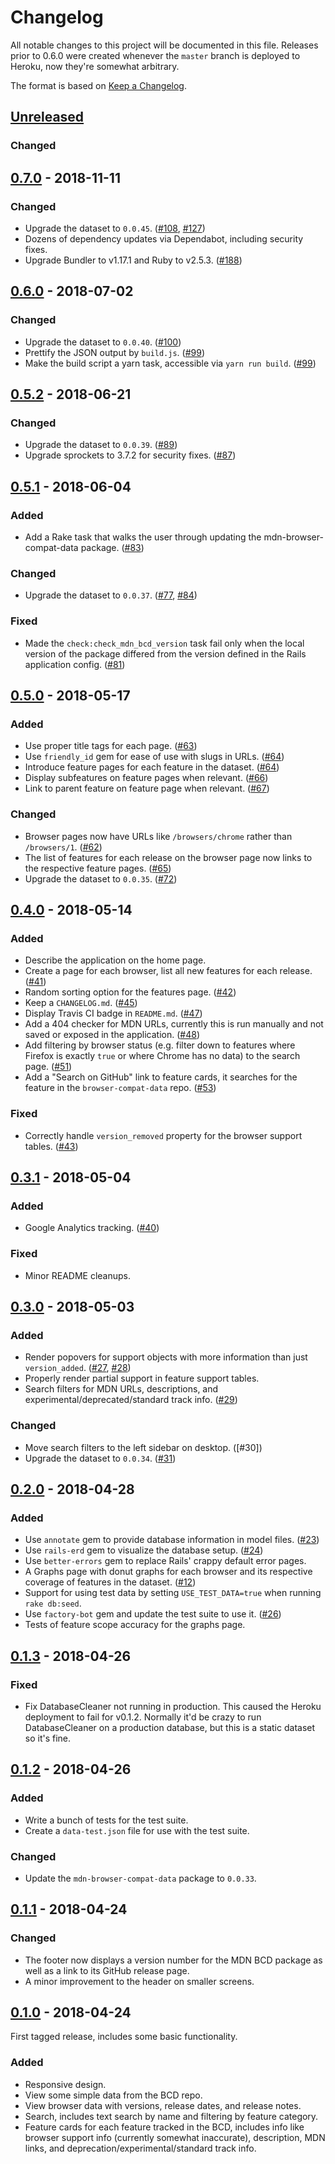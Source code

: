 # Changelog
All notable changes to this project will be documented in this file. Releases prior to 0.6.0 were created whenever the `master` branch is deployed to Heroku, now they're somewhat arbitrary.

The format is based on [Keep a Changelog](https://keepachangelog.com/en/1.0.0/).

## [Unreleased]
### Changed

## [0.7.0] - 2018-11-11
### Changed
- Upgrade the dataset to `0.0.45`. ([#108], [#127])
- Dozens of dependency updates via Dependabot, including security fixes.
- Upgrade Bundler to v1.17.1 and Ruby to v2.5.3. ([#188])

## [0.6.0] - 2018-07-02
### Changed
- Upgrade the dataset to `0.0.40`. ([#100])
- Prettify the JSON output by `build.js`. ([#99])
- Make the build script a yarn task, accessible via `yarn run build`. ([#99])

## [0.5.2] - 2018-06-21
### Changed
- Upgrade the dataset to `0.0.39`. ([#89])
- Upgrade sprockets to 3.7.2 for security fixes. ([#87])

## [0.5.1] - 2018-06-04
### Added
- Add a Rake task that walks the user through updating the mdn-browser-compat-data package. ([#83])

### Changed
- Upgrade the dataset to `0.0.37`. ([#77], [#84])

### Fixed
- Made the `check:check_mdn_bcd_version` task fail only when the local version of the package differed from the version defined in the Rails application config. ([#81])

## [0.5.0] - 2018-05-17
### Added
- Use proper title tags for each page. ([#63])
- Use `friendly_id` gem for ease of use with slugs in URLs. ([#64])
- Introduce feature pages for each feature in the dataset. ([#64])
- Display subfeatures on feature pages when relevant. ([#66])
- Link to parent feature on feature page when relevant. ([#67])

### Changed
- Browser pages now have URLs like `/browsers/chrome` rather than `/browsers/1`. ([#62])
- The list of features for each release on the browser page now links to the respective feature pages. ([#65])
- Upgrade the dataset to `0.0.35`. ([#72])

## [0.4.0] - 2018-05-14
### Added
- Describe the application on the home page.
- Create a page for each browser, list all new features for each release. ([#41])
- Random sorting option for the features page. ([#42])
- Keep a `CHANGELOG.md`. ([#45])
- Display Travis CI badge in `README.md`. ([#47])
- Add a 404 checker for MDN URLs, currently this is run manually and not saved or exposed in the application. ([#48])
- Add filtering by browser status (e.g. filter down to features where Firefox is exactly `true` or where Chrome has no data) to the search page. ([#51])
- Add a "Search on GitHub" link to feature cards, it searches for the feature in the `browser-compat-data` repo. ([#53])

### Fixed
- Correctly handle `version_removed` property for the browser support tables. ([#43])

## [0.3.1] - 2018-05-04
### Added
- Google Analytics tracking. ([#40])

### Fixed
- Minor README cleanups.

## [0.3.0] - 2018-05-03
### Added
- Render popovers for support objects with more information than just `version_added`. ([#27], [#28])
- Properly render partial support in feature support tables.
- Search filters for MDN URLs, descriptions, and experimental/deprecated/standard track info. ([#29])

### Changed
- Move search filters to the left sidebar on desktop. ([#30])
- Upgrade the dataset to `0.0.34`. ([#31])

## [0.2.0] - 2018-04-28
### Added
- Use `annotate` gem to provide database information in model files. ([#23])
- Use `rails-erd` gem to visualize the database setup. ([#24])
- Use `better-errors` gem to replace Rails' crappy default error pages.
- A Graphs page with donut graphs for each browser and its respective coverage of features in the dataset. ([#12])
- Support for using test data by setting `USE_TEST_DATA=true` when running `rake db:seed`.
- Use `factory-bot` gem and update the test suite to use it. ([#26])
- Tests of feature scope accuracy for the graphs page.

## [0.1.3] - 2018-04-26
### Fixed
- Fix DatabaseCleaner not running in production. This caused the Heroku deployment to fail for v0.1.2. Normally it'd be crazy to run DatabaseCleaner on a production database, but this is a static dataset so it's fine.

## [0.1.2] - 2018-04-26
### Added
- Write a bunch of tests for the test suite.
- Create a `data-test.json` file for use with the test suite.

### Changed
- Update the `mdn-browser-compat-data` package to `0.0.33`.

## [0.1.1] - 2018-04-24
### Changed
- The footer now displays a version number for the MDN BCD package as well as a link to its GitHub release page.
- A minor improvement to the header on smaller screens.

## [0.1.0] - 2018-04-24

First tagged release, includes some basic functionality.

### Added
- Responsive design.
- View some simple data from the BCD repo.
- View browser data with versions, release dates, and release notes.
- Search, includes text search by name and filtering by feature category.
- Feature cards for each feature tracked in the BCD, includes info like browser support info (currently somewhat inaccurate), description, MDN links, and deprecation/experimental/standard track info.

[#12]: https://github.com/connorshea/mdn-compat-data-explorer/pull/12
[#23]: https://github.com/connorshea/mdn-compat-data-explorer/pull/23
[#24]: https://github.com/connorshea/mdn-compat-data-explorer/pull/24
[#26]: https://github.com/connorshea/mdn-compat-data-explorer/pull/26
[#27]: https://github.com/connorshea/mdn-compat-data-explorer/pull/27
[#28]: https://github.com/connorshea/mdn-compat-data-explorer/pull/28
[#29]: https://github.com/connorshea/mdn-compat-data-explorer/pull/29
[#31]: https://github.com/connorshea/mdn-compat-data-explorer/pull/31
[#40]: https://github.com/connorshea/mdn-compat-data-explorer/pull/40
[#41]: https://github.com/connorshea/mdn-compat-data-explorer/pull/41
[#42]: https://github.com/connorshea/mdn-compat-data-explorer/pull/42
[#43]: https://github.com/connorshea/mdn-compat-data-explorer/pull/43
[#45]: https://github.com/connorshea/mdn-compat-data-explorer/pull/45
[#47]: https://github.com/connorshea/mdn-compat-data-explorer/pull/47
[#48]: https://github.com/connorshea/mdn-compat-data-explorer/pull/48
[#51]: https://github.com/connorshea/mdn-compat-data-explorer/pull/51
[#53]: https://github.com/connorshea/mdn-compat-data-explorer/pull/53
[#62]: https://github.com/connorshea/mdn-compat-data-explorer/pull/62
[#63]: https://github.com/connorshea/mdn-compat-data-explorer/pull/63
[#64]: https://github.com/connorshea/mdn-compat-data-explorer/pull/64
[#65]: https://github.com/connorshea/mdn-compat-data-explorer/pull/65
[#66]: https://github.com/connorshea/mdn-compat-data-explorer/pull/66
[#67]: https://github.com/connorshea/mdn-compat-data-explorer/pull/67
[#72]: https://github.com/connorshea/mdn-compat-data-explorer/pull/72
[#77]: https://github.com/connorshea/mdn-compat-data-explorer/pull/77
[#81]: https://github.com/connorshea/mdn-compat-data-explorer/pull/81
[#83]: https://github.com/connorshea/mdn-compat-data-explorer/pull/83
[#84]: https://github.com/connorshea/mdn-compat-data-explorer/pull/84
[#87]: https://github.com/connorshea/mdn-compat-data-explorer/pull/87
[#89]: https://github.com/connorshea/mdn-compat-data-explorer/pull/89
[#99]: https://github.com/connorshea/mdn-compat-data-explorer/pull/99
[#100]: https://github.com/connorshea/mdn-compat-data-explorer/pull/100
[#108]: https://github.com/connorshea/mdn-compat-data-explorer/pull/108
[#127]: https://github.com/connorshea/mdn-compat-data-explorer/pull/127
[#188]: https://github.com/connorshea/mdn-compat-data-explorer/pull/188

[Unreleased]: https://github.com/connorshea/mdn-compat-data-explorer/compare/v0.7.0...HEAD
[0.7.0]: https://github.com/connorshea/mdn-compat-data-explorer/compare/v0.6.0...v0.7.0
[0.6.0]: https://github.com/connorshea/mdn-compat-data-explorer/compare/v0.5.2...v0.6.0
[0.5.2]: https://github.com/connorshea/mdn-compat-data-explorer/compare/v0.5.1...v0.5.2
[0.5.1]: https://github.com/connorshea/mdn-compat-data-explorer/compare/v0.5.0...v0.5.1
[0.5.0]: https://github.com/connorshea/mdn-compat-data-explorer/compare/v0.4.0...v0.5.0
[0.4.0]: https://github.com/connorshea/mdn-compat-data-explorer/compare/v0.3.1...v0.4.0
[0.3.1]: https://github.com/connorshea/mdn-compat-data-explorer/compare/v0.3.0...v0.3.1
[0.3.0]: https://github.com/connorshea/mdn-compat-data-explorer/compare/v0.2.1....v0.3.0
[0.2.1]: https://github.com/connorshea/mdn-compat-data-explorer/compare/v0.2.0...v0.2.1
[0.2.0]: https://github.com/connorshea/mdn-compat-data-explorer/compare/v0.1.3...v0.2.0
[0.1.3]: https://github.com/connorshea/mdn-compat-data-explorer/compare/v0.1.2...v0.1.3
[0.1.2]: https://github.com/connorshea/mdn-compat-data-explorer/compare/v0.1.1...v0.1.2
[0.1.1]: https://github.com/connorshea/mdn-compat-data-explorer/compare/v0.1.0...v0.1.1
[0.1.0]: https://github.com/connorshea/mdn-compat-data-explorer/compare/ee9ba623834b8872fc7f6dac97f0197cf29c311b...v0.1.0
